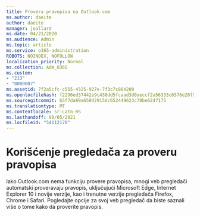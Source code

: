 ```yaml
---
title: Provera pravopisa na Outlook.com
ms.author: daeite
author: daeite
manager: joallard
ms.date: 04/21/2020
ms.audience: Admin
ms.topic: article
ms.service: o365-administration
ROBOTS: NOINDEX, NOFOLLOW
localization_priority: Normal
ms.collection: Adm_O365
ms.custom:
- "213"
- "8000007"
ms.assetid: 7f2a5cfc-c555-4325-927e-7f3c7c884200
ms.openlocfilehash: f2296ed37442e9c438dd5fcaad3d0aeccf2a56333c6576e20f97889be0478858
ms.sourcegitcommit: b5f7da89a650d2915dc652449623c78be6247175
ms.translationtype: MT
ms.contentlocale: sr-Latn-RS
ms.lasthandoff: 08/05/2021
ms.locfileid: "54112170"
---
```

# <a name="use-your-browser-to-check-spelling"></a>Korišćenje pregledača za proveru pravopisa

Iako Outlook.com nema funkciju provere pravopisa, mnogi veb pregledači automatski proveravaju pravopis, uključujući Microsoft Edge, Internet Explorer 10 i novije verzije, kao i trenutne verzije pregledača Firefox, Chrome i Safari. Pogledajte opcije za svoj veb pregledač da biste saznali više o tome kako da proverite pravopis.